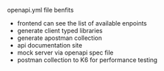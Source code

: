 openapi.yml file benfits

- frontend can see the list of available enpoints
- generate client typed libraries
- generate  apostman collection
- api documentation site
- mock server via openapi spec file
- postman collection to K6 for performance testing
